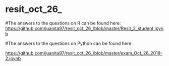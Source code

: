 # resit_oct_26_

#The answers to the questions on R can be found here: 
https://github.com/juanita97/resit_oct_26_/blob/master/Resit_2_student.ipynb

#The answers to the questions on Python can be found here: 

https://github.com/juanita97/resit_oct_26_/blob/master/exam_Oct_26_2018-2.ipynb
